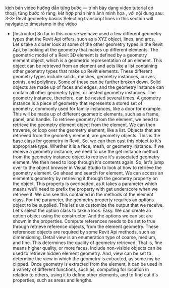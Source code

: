 kịch bản video hướng dẫn từng bước — trình bày dạng video tutorial có thoại, từng bước rõ ràng, kết hợp phần hình ảnh minh họa , với nội dung sau: 
3-3-
Revit geometry basics
Selecting transcript lines in this section will navigate to timestamp in the video
- [Instructor] So far in this course we have used a few different geometry types that the Revit Api offers, such as a XYZ object, lines, and arcs. Let's take a closer look at some of the other geometry types in the Revit Api, by looking at the geometry that makes up different elements. The geometric model of a Revit 3D element is defined by a geometry element object, which is a geometric representation of an element. This object can be retrieved from an element and acts like a list containing other geometry types that make up Revit elements. These different geometry types include solids, meshes, geometry instances, curves, points, and polylines. Some of these can be further broken down. Solid objects are made up of faces and edges, and the geometry instance can contain all other geometry types, or nested geometry instances. The geometry instance, therefore, can be nested several times. A geometry instance is a piece of geometry that represents a stored set of geometry, commonly used for family instances, like a door for example. This will be made up of different geometric elements, such as a frame, panel, and handle. To retrieve geometry from the element, we need to retrieve the geometry element object from the element. We can then traverse, or loop over the geometry element, like a list. Objects that are retrieved from the geometry element, are geometry objects. This is the base class for geometry in Revit. So, we can then cast this object to it's appropriate type. Whether it is a face, mesh, or geometry instance. If we receive a geometry instance, we need to use the get instance method from the geometry instance object to retrieve it's associated geometry element. We then need to loop through it's contents again. So, let's jump over to the object browser in Visual Studio to look at how to retrieve the geometry element. Go ahead and search for element. We can access an element's geometry by retrieving it through the geometry property on the object. This property is overloaded, as it takes a parameter which means we'll need to prefix the property with get underscore when we retrieve it. We can see this contained in the methods of the element class. For the parameter, the geometry property requires an options object to be supplied. This let's us customize the output that we receive. Let's select the option class to take a look. Easy. We can create an option object using the constructor. And the options we can set are shown in the properties. Compute references needs to be set to true through retrieve reference objects, from the element geometry. These referenced objects are required by some Revit Api methods, such as dimensioning. Detail view is an enumeration type of coarse, medium, and fine. This determines the quality of geometry retrieved. That is, fine means higher quality, or more faces. Include non-visible objects can be used to retrieve hidden element geometry. And, view can be set to determine the view in which the geometry is extracted, as some my be clipped. Once geometry is extracted from the element, it can be used in a variety of different functions, such as, computing for location in relation to others, using it to define other elements, and to find out it's properties, such as areas and lengths.